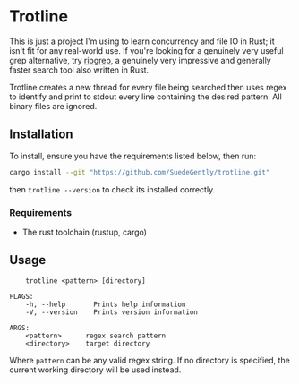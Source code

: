 # Trotline

This is just a project I'm using to learn concurrency and file IO in Rust; it isn't fit for any real-world use. If you're looking for a genuinely very useful grep alternative, try [ripgrep][ripgrep], a genuinely very impressive and generally faster search tool also written in Rust.

Trotline creates a new thread for every file being searched then uses regex to identify and print to stdout every line containing the desired pattern. All binary files are ignored.

## Installation

To install, ensure you have the requirements listed below, then run:
```bash
cargo install --git "https://github.com/SuedeGently/trotline.git"
```
then `trotline --version` to check its installed correctly.

### Requirements

* The rust toolchain (rustup, cargo)

## Usage

```
    trotline <pattern> [directory]

FLAGS:
    -h, --help       Prints help information
    -V, --version    Prints version information

ARGS:
    <pattern>      regex search pattern
    <directory>    target directory
```

Where `pattern` can be any valid regex string. If no directory is specified, the current working directory will be used instead.


[ripgrep]: https://github.com/BurntSushi/ripgrep
